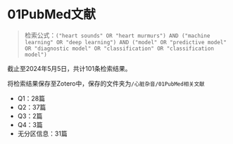 # 01PubMed文献

> 检索公式：`("heart sounds" OR "heart murmurs") AND ("machine learning" OR "deep learning") AND ("model" OR "predictive model" OR "diagnostic model" OR "classification" OR "classification model")`

截止至2024年5月5日，共计101条检索结果。

将检索结果保存至Zotero中，保存的文件夹为`/心脏杂音/01PubMed相关文献`

* Q1：28篇
* Q2：37篇
* Q3：2篇
* Q4：3篇
* 无分区信息：31篇

## []()


